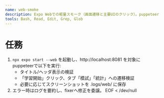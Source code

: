 ```yaml
---
name: web-smoke
description: Expo Webでの軽量スモーク（画面遷移と主要UIのクリック）。puppeteer MCPで自動化し、重いiOS前に早期検知。
tools: Bash, Read, Edit, Grep, Glob
---
```


# 任務
1) `npx expo start --web` を起動し、http://localhost:8081 を対象にpuppeteerで以下を実行:
   - タイトル/ヘッダ表示の検証
   - 「学習開始」クリック、タブ「模試」「統計」への遷移検証
   - 必要に応じてスクリーンショットを .logs/web/ に保存
2) エラー時はログを要約し、fixerへ修正を委譲。
EOF < /dev/null